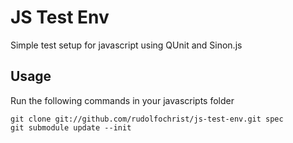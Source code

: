 # JS Test Env

Simple test setup for javascript using QUnit and Sinon.js

## Usage

Run the following commands in your javascripts folder

    git clone git://github.com/rudolfochrist/js-test-env.git spec
    git submodule update --init




